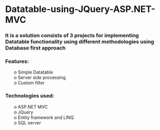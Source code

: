 # Datatable-using-JQuery-ASP.NET-MVC
### It is a solution consists of 3 projects for implementing Datatable functionality using different methodologies using Database first approach
### Features: <br>
&emsp;&emsp;o Simple Datatable
<br>
&emsp;&emsp;o Server side processing
<br>
&emsp;&emsp;o Custom filter
<br>
### Technologies used: <br>
&emsp;&emsp;o ASP.NET MVC<br>
&emsp;&emsp;o JQuery<br>
&emsp;&emsp;o Entity framework and LINQ <br>
&emsp;&emsp;o SQL server<br>
